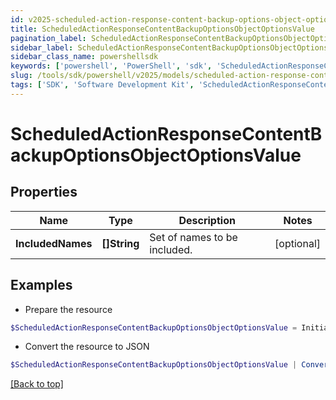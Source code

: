 ```yaml
---
id: v2025-scheduled-action-response-content-backup-options-object-options-value
title: ScheduledActionResponseContentBackupOptionsObjectOptionsValue
pagination_label: ScheduledActionResponseContentBackupOptionsObjectOptionsValue
sidebar_label: ScheduledActionResponseContentBackupOptionsObjectOptionsValue
sidebar_class_name: powershellsdk
keywords: ['powershell', 'PowerShell', 'sdk', 'ScheduledActionResponseContentBackupOptionsObjectOptionsValue', 'V2025ScheduledActionResponseContentBackupOptionsObjectOptionsValue'] 
slug: /tools/sdk/powershell/v2025/models/scheduled-action-response-content-backup-options-object-options-value
tags: ['SDK', 'Software Development Kit', 'ScheduledActionResponseContentBackupOptionsObjectOptionsValue', 'V2025ScheduledActionResponseContentBackupOptionsObjectOptionsValue']
---
```



# ScheduledActionResponseContentBackupOptionsObjectOptionsValue

## Properties

Name | Type | Description | Notes
------------ | ------------- | ------------- | -------------
**IncludedNames** | **[]String** | Set of names to be included. | [optional] 

## Examples

- Prepare the resource
```powershell
$ScheduledActionResponseContentBackupOptionsObjectOptionsValue = Initialize-ScheduledActionResponseContentBackupOptionsObjectOptionsValue  -IncludedNames [Admin Role, User Role]
```

- Convert the resource to JSON
```powershell
$ScheduledActionResponseContentBackupOptionsObjectOptionsValue | ConvertTo-JSON
```


[[Back to top]](#) 

